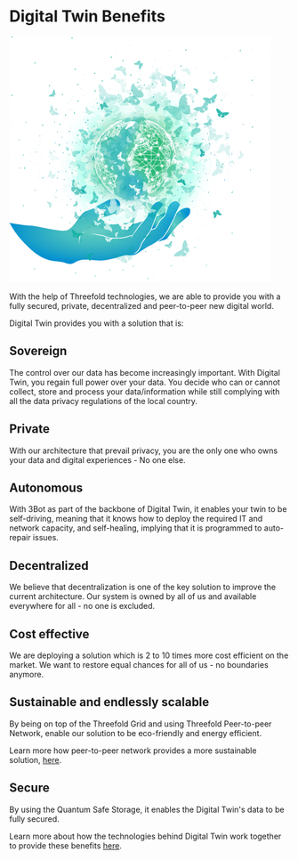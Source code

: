 # Digital Twin Benefits

![](img/hand.png)

With the help of Threefold technologies, we are able to provide you with a fully secured, private, decentralized and peer-to-peer new digital world. 

Digital Twin provides you with a solution that is: 

## Sovereign

The control over our data has become increasingly important. With Digital Twin, you regain full power over your data. You decide who can or cannot collect, store and process your data/information while still complying with all the data privacy regulations of the local country. 

## Private 

With our architecture that prevail privacy, you are the only one who owns your data and digital experiences - No one else. 

## Autonomous 

With 3Bot as part of the backbone of Digital Twin, it enables your twin to be self-driving, meaning that it knows how to deploy the required IT and network capacity, and self-healing, implying that it is programmed to auto-repair issues. 

## Decentralized 

We believe that decentralization is one of the key solution to improve the current architecture. Our system is owned by all of us and available everywhere for all - no one is excluded. 

## Cost effective 

We are deploying a solution which is 2 to 10 times more cost efficient on the market. We want to restore equal chances for all of us - no boundaries anymore.

## Sustainable and endlessly scalable 

By being on top of the Threefold Grid and using Threefold Peer-to-peer Network, enable our solution to be eco-friendly and energy efficient. 

Learn more how peer-to-peer network provides a more sustainable solution, [here](power_of_p2p).

## Secure 

By using the Quantum Safe Storage, it enables the Digital Twin's data to be fully secured. 

Learn more about how the technologies behind Digital Twin work together to provide these benefits [here](howdoesitwork). 









